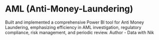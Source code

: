 # AML (Anti-Money-Laundering)
Built and implemented a comprehensive Power BI tool for Anti Money Laundering, emphasizing efficiency in AML investigation, regulatory compliance, risk management, and periodic review.
Author - Data with Nik
